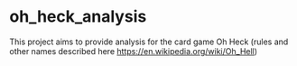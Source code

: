 # oh_heck_analysis

This project aims to provide analysis for the card game Oh Heck (rules and other names described here https://en.wikipedia.org/wiki/Oh_Hell)
